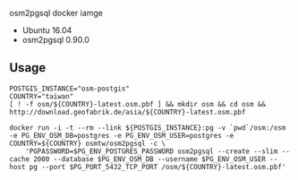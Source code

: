 osm2pgsql docker iamge


- Ubuntu 16.04
- osm2pgsql 0.90.0

## Usage

    POSTGIS_INSTANCE="osm-postgis"
    COUNTRY="taiwan"
    [ ! -f osm/${COUNTRY}-latest.osm.pbf ] && mkdir osm && cd osm && http://download.geofabrik.de/asia/${COUNTRY}-latest.osm.pbf

    docker run -i -t --rm --link ${POSTGIS_INSTANCE}:pg -v `pwd`/osm:/osm -e PG_ENV_OSM_DB=postgres -e PG_ENV_OSM_USER=postgres -e COUNTRY=${COUNTRY} osmtw/osm2pgsql -c \
        'PGPASSWORD=$PG_ENV_POSTGRES_PASSWORD osm2pgsql --create --slim --cache 2000 --database $PG_ENV_OSM_DB --username $PG_ENV_OSM_USER --host pg --port $PG_PORT_5432_TCP_PORT /osm/${COUNTRY}-latest.osm.pbf'
